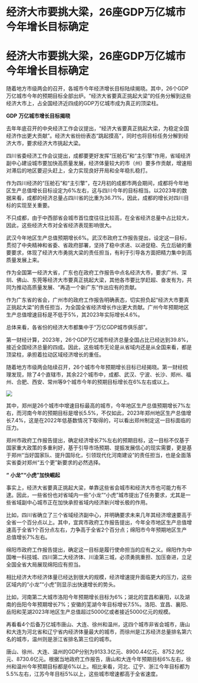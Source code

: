 # 经济大市要挑大梁，26座GDP万亿城市今年增长目标确定

# 经济大市要挑大梁，26座GDP万亿城市今年增长目标确定

随着地方市级两会的召开，各城市今年经济增长目标陆续揭晓。其中，26个GDP万亿城市今年的预期目标全部出炉。“经济大省要真正挑起大梁”的任务分解到这些经济大市上，占全国经济近四成的GDP万亿城市成为真正的顶梁柱。

**GDP** **万亿城市增长目标揭晓**

去年年底召开的中央经济工作会议提出，“经济大省要真正挑起大梁，为稳定全国经济作出更大贡献”。经济大省纷纷表态“跳起摸高”，同时也将目标任务分解到经济大市，要求经济大市挑起大梁。

四川省委经济工作会议提出，成都要更好发挥“压舱石”和“主引擎”作用，省域经济副中心建设城市要加快高质量发展，经济体量较大的市（州）要多作贡献，增速相对滞后的地区要迎头赶上，全力实现良好开局和全年稳扎稳打。

作为四川经济的“压舱石”和“主引擎”，在2月初的成都市两会期间，成都将今年地区生产总值增长目标设定为6%左右，这与四川今年的目标相当。以2023年的数据来看，成都的经济总量占四川省的比重为36.71%，因此，成都的增长对四川目标的实现至关重要。

不只成都，由于中西部省会城市首位度往往比较高，在全省经济总量中占比较大，因此，这些经济大市对全省经济表现影响很大。

武汉今年地区生产总值预期增长6%。武汉市政府工作报告提出，设定这一目标，贯彻了中央精神和省委、省政府部署，坚持了稳中求进、以进促稳、先立后破的重要要求，体现了经济大市勇挑大梁的责任担当，有利于引导各方面把精力集中到高质量发展上来。

作为全国第一经济大省，广东也在政府工作报告中点名经济大市，要求广州、深圳、佛山、东莞等经济大市要真正挑起大梁，其他各市要比学赶超、奋发有为，共同为推动高质量发展、“再造一个新广东”作出应有的贡献。

作为广东省的省会，广州市的政府工作报告明确表态，切实担负起“经济大市要真正挑起大梁”的责任担当，为全国全省经济增长作出更大贡献。广州今年预期地区生产总值增速目标是不低于5%，其2023年实际增长4.6%。

总体来看，各省份的经济大市都集中于“万亿GDP城市俱乐部”。

第一财经计算，2023年，26个GDP万亿城市经济总量全国占比已经达到39.8%，接近全国经济总量的四成。因此，这些城市无论是从省域内还是从全国来看，都是顶梁柱，承担着拉动区域经济增长的重任。

随着地方市级两会陆续召开，26个城市今年预期增长目标已经揭晓。第一财经梳理发现，除了4个直辖市，其余22个城市中，成都、武汉、宁波、长沙、郑州、福州、合肥、西安、常州等9个城市今年的预期目标增长在6%左右或以上。

![](https://inews.gtimg.com/om_bt/OoJjUoXA7BglBakKash3izIhxYAxh0M3Di8_IojlbaYVAAA/1000)

其中，郑州是26个城市中增速目标最高的城市，今年地区生产总值预期增长7%左右，而河南今年的预期目标是增长5.5%，不仅如此，2023年郑州地区生产总值增长7.4%，这是在2022年低基数情况下取得的，可以看出郑州制定这一目标面临的压力。

郑州市政府工作报告提出，确定经济增长7%左右的预期目标，这一目标不仅基于国家重大政策的多重利好，基于引导市场预期、提振发展信心的现实需要，更是基于郑州“当好国家队、提升国际化，引领现代化河南建设”的责任担当，也是全面落实省委对郑州“五个更”新要求的必然选择。

**“** **小龙”“小虎”加快崛起**

事实上，经济大省要真正挑起大梁，单靠这些省会城市和经济大市也可能力有不逮。因此，一些省份也对省域内一些“小龙”“小虎”城市提出了任务要求，尤其是一些省域副中心城市正在加快承担省域内经济新兴增长极的作用。

比如，四川省确立了三个省域经济副中心，并明确要求未来几年其经济增速要高于全省一个百分点以上。其中，宜宾市政府工作报告提出，今年全市地区生产总值增速高于全省1个百分点左右，力争高于全省2个百分点；绵阳市今年预期地区生产总值增长7%左右。

绵阳市政府工作报告提出，确定这一目标是履行使命担当的应有之义。绵阳作为中国唯一科技城、四川第二大经济体、川渝第三城，必须勇挑重担、加压奋进，立足全国全省大局展现绵阳应有担当。

相比经济大市经济体量已经达到很大的规模，经济增速提升面临更大的压力，这些区域内的“小龙”“小虎”则显示出快速增长的势头。

比如，河南第二大城市洛阳今年预期增长目标为6%；湖北的宜昌和襄阳，以及湖南的岳阳今年预期增长7%；安徽的芜湖今年目标增长7.5%。洛阳、宜昌、襄阳、岳阳和芜湖2023年地区生产总值超过5000亿或者接近5000亿元的规模。

再看看4个后备万亿城市唐山、大连、徐州和温州，这四个城市非省会城市，唐山和大连为河北省和辽宁省内经济体量最大的城市，而徐州是江苏经济总量排名第六名的城市，温州则是浙江省排名第三位的城市。

唐山、徐州、大连、温州的GDP分别为9133.3亿元、8900.44亿元、8752.9亿元、8730.6亿元。根据当地政府工作报告，唐山和大连今年预期目标6%左右，徐州和温州今年预期目标都是6%以上。相比来看，河北、辽宁、浙江今年目标都为5.5%左右，江苏今年目标5%以上，这些城市增速都高于全省速度。

